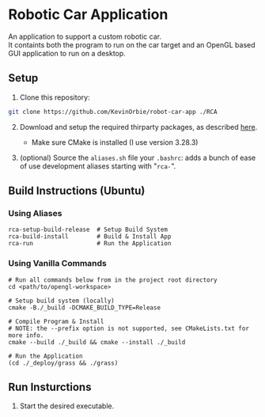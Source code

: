 # Robotic Car Application
An application to support a custom robotic car.<br>
It containts both the program to run on the car target and an OpenGL based GUI application to run on a desktop.

## Setup
1. Clone this repository: 
```sh
git clone https://github.com/KevinOrbie/robot-car-app ./RCA
```

2. Download and setup the required thirparty packages, as described [here](./thirdparty/readme.md).
    - Make sure CMake is installed (I use version 3.28.3)

3. (optional) Source the `aliases.sh` file your `.bashrc`: adds a bunch of ease of use development aliases starting with "`rca-`".

## Build Instructions (Ubuntu)

### Using Aliases
```shell
rca-setup-build-release  # Setup Build System
rca-build-install        # Build & Install App
rca-run                  # Run the Application
```

### Using Vanilla Commands
```shell
# Run all commands below from in the project root directory
cd <path/to/opengl-workspace>

# Setup build system (locally)
cmake -B./_build -DCMAKE_BUILD_TYPE=Release

# Compile Program & Install
# NOTE: the --prefix option is not supported, see CMakeLists.txt for more info.
cmake --build ./_build && cmake --install ./_build

# Run the Application
(cd ./_deploy/grass && ./grass)
```


## Run Insturctions
1. Start the desired executable.
